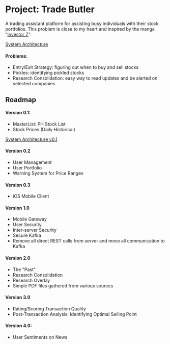 # Project: Trade Butler
A trading assistant platform for assisting busy individuals with their stock portfolios. This problem is close to my heart and inspired by the manga "[Investor Z](http://animanga.wikia.com/wiki/Investor_Z)".

[System Architecture](ARCHITECTURE.md)


#### Problems:
- Entry/Exit Strategy: figuring out when to buy and sell stocks
- Pickles: identifying pickled stocks
- Research Consolidation: easy way to read updates and be alerted on selected companies

## Roadmap
#### Version 0.1:
- MasterList: PH Stock List
- Stock Prices (Daily Historical)

[System Architecture v0.1](ARCHITECTURE.md)

#### Version 0.2
- User Management
- User Portfolio
- Warning System for Price Ranges

#### Version 0.3
- iOS Mobile Client

#### Version 1.0
- Mobile Gateway
- User Security
- Inter-server Security
- Secure Kafka
- Remove all direct REST calls from server and move all communication to Kafka

#### Version 2.0
- The "Past"
- Research Consolidation
- Research Overlay
- Simple PDF files gathered from various sources

#### Version 3.0
- Rating/Scoring Transaction Quality
- Post-Transaction Analysis: Identifying Optimal Selling Point

#### Version 4.0:
- User Sentiments on News




